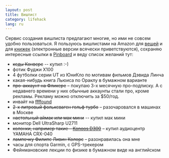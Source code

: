 ```yaml
---
layout: post
title: Вишлист
category: lifehack
lang: ru
---
```


Сервис создания вишлиста предлагают многие, но ими не совсем удобно пользоваться. 
Я пользуюсь вишлистами на Amazon для [вещей][amazon-stuff] и для [книжек][amazon-books]
(электронные версии всячески приветствуются), сохраняю интересные ссылки в [Pinboard]
и веду список желаний тут:

  * <s>кеды Конверс</s> -- купил :-)
  * фотик Фуджи X100
  * 4 футболки серии UT из ЮниКло по мотивам фильмов Дэвида Линча
  * какая-нибудь книга Льюиса по Ораклу в бумажном варианте
  * <s>про-аккаунт на Фликере</s> – покупаю 3-х месячную про-подписку. А с
    недавнего времени у них обычные аккаунты стали про, кроме рекламы. Рекламу
    можно отключить за $50/год.
  * инвайт на [ffffound]
  * <s>2-х литровый фольксваген гольф турбо</s> – разочаровался в машинах в Москве
  * <s>настольный аймак или мак мини</s> -- купил мак мини
  * монитор Dell UltraSharp U2711
  * <s>колонки, например такие – [Konoos D300][konoos]</s> – купил аудиоцентр YAMAHA CRX-040
  * <s>лампочку Филипс Ливин Колорс</s> – разонравилась она мне
  * часы для спорта Garmin, с GPS-трекером
  * Фейнмановские лекции по физике в бумажном виде на английском

[konoos]: http://konoos.ru/catalog/speakers/2_0/kns_d300
[ffffound]: http://ffffound.com
[amazon-stuff]: http://www.amazon.com/registry/wishlist/1MWP7VNDIUT25
[amazon-books]: http://www.amazon.com/registry/wishlist/1ZNPTGZ22TU0J
[pinboard]: https://pinboard.in/u:schmooser/t:wishlist/

